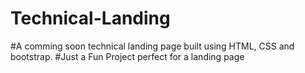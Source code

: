 # Technical-Landing
#A comming soon technical landing page built using HTML, CSS and bootstrap.
#Just  a Fun Project perfect for a landing page 
